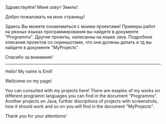 Здравствуйте! Меня зовут Эмиль!

Добро пожаловать на мою страницу!

Здаесь Вы можете ознакомиться с моими проектами!
Примеры работ на рязных языках программирования вы найдете в документе "Programms".
Другие проекты, написанны на языке Java. Подробное описание проектов со скриншотами, что они должны делать и тд вы найдете в документе "MyProjects".

Спасибо за внимание!

-------------------------------------------------------------------------------------------------------------------

Hello! My name is Emil!

Wellcome on my page!

You can consulted with my projects here!
There are exaples of my works on different programm languages you can find in the document "Programms".
Another projects on Java, further discriptions of projects with screenshots, how it should work and so on you will find in the document "MyProjects".

Thank you for your attentions!

<!---
em10k/em10k is a ✨ special ✨ repository because its `README.md` (this file) appears on your GitHub profile.
You can click the Preview link to take a look at your changes.
--->
